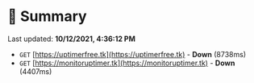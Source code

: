 # 📖 Summary
Last updated: **10/12/2021, 4:36:12 PM**

- `GET` [https://uptimerfree.tk](https://uptimerfree.tk) - **Down** (8738ms)
- `GET` [https://monitoruptimer.tk](https://monitoruptimer.tk) - **Down** (4407ms)
